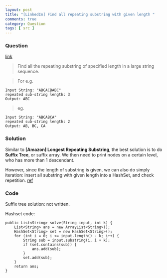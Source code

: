 ```yaml
---
layout: post
title: "[LinkedIn] Find all repeating substring with given length "
comments: true
category: Question
tags: [ src ]
---
```


### Question

[link](http://www.careercup.com/question?id=6495932900179968)

> Find all the repeating substring of specified length in a large string sequence.

> For e.g. 

    Input String: "ABCACBABC" 
    repeated sub-string length: 3 
    Output: ABC 

> eg. 

    Input String: "ABCABCA" 
    repeated sub-string length: 2 
    Output: AB, BC, CA

### Solution

Similar to __[Amazon] Longest Repeating Substring__, the best solution is to do __Suffix Tree__, or suffix array. We then need to print nodes on a certain level, who has more than 1 descendant. 

However, since the length of substring is given, we can also do simply iteration: insert all substring with given length into a HashSet, and check repetition. [ref](https://github.com/techpanja/interviewproblems/blob/master/src/strings/repeatingstringsofspecifiedlength/RepeatingStringOfSpecificLength.java)

### Code

Suffix tree solution: not written. 

Hashset code:

	public List<String> solve(String input, int k) {
		List<String> ans = new ArrayList<String>();
		HashSet<String> set = new HashSet<String>();
		for (int i = 0; i <= input.length() - k; i++) {
			String sub = input.substring(i, i + k);
			if (set.contains(sub)) {
				ans.add(sub);
			}
			set.add(sub);
		}
		return ans;
	}
